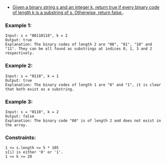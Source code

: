 - [Given a binary string s and an integer k, return true if every binary code of length k is a substring of s. Otherwise, return false.](https://leetcode.com/problems/check-if-a-string-contains-all-binary-codes-of-size-k/).

 

### Example 1:
```
Input: s = "00110110", k = 2
Output: true
Explanation: The binary codes of length 2 are "00", "01", "10" and "11". They can be all found as substrings at indices 0, 1, 3 and 2 respectively.
```
### Example 2:
```
Input: s = "0110", k = 1
Output: true
Explanation: The binary codes of length 1 are "0" and "1", it is clear that both exist as a substring. 
```
### Example 3:
```
Input: s = "0110", k = 2
Output: false
Explanation: The binary code "00" is of length 2 and does not exist in the array.
 ```

### Constraints:
```
1 <= s.length <= 5 * 105
s[i] is either '0' or '1'.
1 <= k <= 20
```
